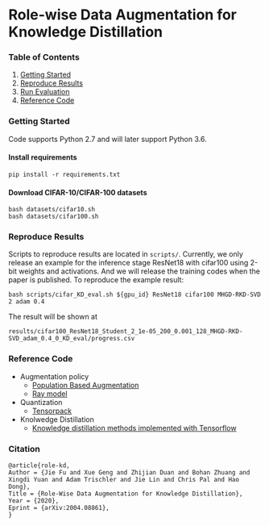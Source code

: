 # Role-wise Data Augmentation for Knowledge Distillation
### Table of Contents

1. [Getting Started](#getting-started)
2. [Reproduce Results](#reproduce-results)
3. [Run Evaluation](#run-pba-search)
4. [Reference Code](#)

### Getting Started
Code supports Python 2.7 and will later support Python 3.6.

####  Install requirements

```
pip install -r requirements.txt 
```

#### Download CIFAR-10/CIFAR-100 datasets

```
bash datasets/cifar10.sh
bash datasets/cifar100.sh
```

### Reproduce Results
Scripts to reproduce results are located in `scripts/`. Currently, we only release an example for the inference stage ResNet18 with cifar100 using 2-bit weights and activations. And we will release the training codes when the paper is published. To reproduce the example result: 
```
bash scripts/cifar_KD_eval.sh ${gpu_id} ResNet18 cifar100 MHGD-RKD-SVD 2 adam 0.4
```

The result will be shown at 
```
results/cifar100_ResNet18_Student_2_1e-05_200_0.001_128_MHGD-RKD-SVD_adam_0.4_0_KD_eval/progress.csv
```

### Reference Code
- Augmentation policy
    - [Population Based Augmentation](https://github.com/arcelien/pba)
    - [Ray model](https://github.com/ray-project/ray/tree/master/python/ray/tune)
- Quantization
    - [Tensorpack](https://github.com/tensorpack/tensorpack)
- Knolwedge Distillation
    - [Knowledge distillation methods implemented with Tensorflow](https://github.com/sseung0703/Knowledge_distillation_methods_wtih_Tensorflow)
    
### Citation
```
@article{role-kd,
Author = {Jie Fu and Xue Geng and Zhijian Duan and Bohan Zhuang and Xingdi Yuan and Adam Trischler and Jie Lin and Chris Pal and Hao Dong},
Title = {Role-Wise Data Augmentation for Knowledge Distillation},
Year = {2020},
Eprint = {arXiv:2004.08861},
}

```
